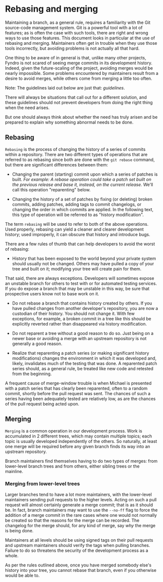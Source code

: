 <!-- SPDX-License-Identifier: MIT -->

# Rebasing and merging

Maintaining a branch, as a general rule, requires a familiarity
with the Git source-code management system.
Git is a powerful tool with a lot of features;
as is often the case with such tools, there are right and wrong ways to use those features.
This document looks in particular at the use of rebasing and merging.
Maintainers often get in trouble when they use those tools incorrectly,
but avoiding problems is not actually all that hard.

One thing to be aware of in general is that, unlike many other projects,
Fyndro is not scared of seeing merge commits in its development history.
Indeed, given the future-scaling of the project, avoiding merges would be nearly impossible.
Some problems encountered by maintainers result from a desire to avoid merges,
while others come from merging a little too often.

Note: The guidelines laid out below are just that: *guidelines*.

There will always be situations that call out for a different solution,
and these guidelines should not prevent developers
from doing the right thing when the need arises.

But one should always think about whether the need has truly arisen
and be prepared to explain why something abnormal needs to be done.

## Rebasing

``Rebasing`` is the process of changing the history
of a series of commits within a repository.
There are two different types of operations that are referred to as
rebasing since both are done with the ``git rebase`` command,
but there are significant differences between them:

-   Changing the parent (starting) commit upon which a series of patches is built.
    *For example: A rebase operation could take a patch set built on the previous release
    and base it, instead, on the current release.*
    We'll call this operation "reparenting" below.

-   Changing the history of a set of patches by fixing (or deleting)
    broken commits, adding patches, adding tags to commit changelogs, or changing
    the order in which commits are applied.
    In the following text, this type of operation will be referred to as "history modification".

The term ``rebasing`` will be used to refer to both of the above operations.
Used properly, rebasing can yield a cleaner and clearer development history;
used improperly, it can obscure that history and introduce bugs.

There are a few rules of thumb that can help developers to avoid the worst of rebasing:

-   History that has been exposed to the world beyond your private system should usually not be changed.
    Others may have pulled a copy of your tree and built on it;
    modifying your tree will create pain for them.

That said, there are always exceptions.
Developers will sometimes expose an unstable branch for others to test
with or for automated testing services.
If you do expose a branch that may be unstable in this way,
be sure that prospective users know not to base work on it.

-   Do not rebase a branch that contains history created by others.
    If you have pulled changes from another developer's repository,
    you are now a custodian of their history. You should not change it.
    With few exceptions, for example, a broken commit in a tree like this
    should be explicitly reverted rather than disappeared via history modification.

-   Do not reparent a tree without a good reason to do so.
    Just being on a newer base or avoiding a merge with an upstream repository
    is not generally a good reason.

-   Realize that reparenting a patch series
    (or making significant history modifications) 
    changes the environment in which it was developed and, likely,
    invalidates much of the testing that was done.
    A reparented patch series should, as a general rule,
    be treated like new code and retested from the beginning.

A frequent cause of merge-window trouble is when Michael
is presented with a patch series that has clearly been reparented,
often to a random commit, shortly before the pull request was sent.
The chances of such a series having been adequately tested
are relatively low, as are the chances of the pull request being acted upon.

## Merging

``Merging`` is a common operation in our development process.
Work is accumulated in 2 different trees, which may contain multiple topics;
each topic is usually developed independently of the others.
So naturally, at least one merge will be required before any given branch
finds its way into an upstream repository.

Branch maintainers find themselves having to do two types of merges:
from lower-level branch trees and from others, either sibling trees or the mainline.

### Merging from lower-level trees

Larger branches tend to have a lot more maintainers,
with the lower-level maintainers sending pull requests to the higher levels.
Acting on such a pull request will almost certainly generate a merge commit; that is as it should be.
In fact, branch maintainers may want to use the ``--no-ff`` flag to force the addition
of a merge commit in the rare cases where one would not normally be created
so that the reasons for the merge can be recorded.
The changelog for the merge should, for any kind of merge, say *why* the merge is being done.

Maintainers at all levels should be using signed tags on their pull requests
and upstream maintainers should verify the tags when pulling branches.
Failure to do so threatens the security of the development process as a whole.

As per the rules outlined above, once you have merged somebody else's history
into your tree, you cannot rebase that branch, even if you otherwise would be able to.